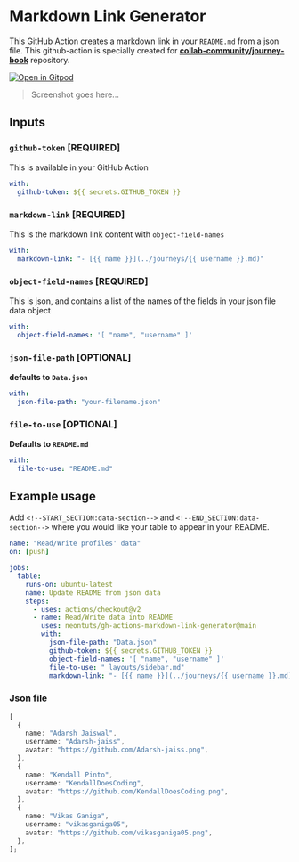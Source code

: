 # Markdown Link Generator

This GitHub Action creates a markdown link in your `README.md` from a json file. This github-action is specially created for **[collab-community/journey-book](https://github.com/collab-community/journey-book)** repository.

[![Open in Gitpod](https://gitpod.io/button/open-in-gitpod.svg)](https://gitpod.io/#github.com/neontuts/gh-actions-markdown-link-generator)

> Screenshot goes here...

## Inputs

### `github-token` [REQUIRED]

This is available in your GitHub Action

```yaml
with:
  github-token: ${{ secrets.GITHUB_TOKEN }}
```

### `markdown-link` [REQUIRED]

This is the markdown link content with `object-field-names`

```yaml
with:
  markdown-link: "- [{{ name }}](../journeys/{{ username }}.md)"
```

### `object-field-names` [REQUIRED]

This is json, and contains a list of the names of the fields in your json file data object

```yaml
with:
  object-field-names: '[ "name", "username" ]'
```

### `json-file-path` [OPTIONAL]

**defaults to `Data.json`**

```yaml
with:
  json-file-path: "your-filename.json"
```

### `file-to-use` [OPTIONAL]

**Defaults to `README.md`**

```yaml
with:
  file-to-use: "README.md"
```

## Example usage

Add `<!--START_SECTION:data-section-->` and `<!--END_SECTION:data-section-->` where you would like your table to appear in your README.

```yaml
name: "Read/Write profiles' data"
on: [push]

jobs:
  table:
    runs-on: ubuntu-latest
    name: Update README from json data
    steps:
      - uses: actions/checkout@v2
      - name: Read/Write data into README
        uses: neontuts/gh-actions-markdown-link-generator@main
        with:
          json-file-path: "Data.json"
          github-token: ${{ secrets.GITHUB_TOKEN }}
          object-field-names: '[ "name", "username" ]'
          file-to-use: "_layouts/sidebar.md"
          markdown-link: "- [{{ name }}](../journeys/{{ username }}.md)"
```

### Json file

```typescript
[
  {
    name: "Adarsh Jaiswal",
    username: "Adarsh-jaiss",
    avatar: "https://github.com/Adarsh-jaiss.png",
  },
  {
    name: "Kendall Pinto",
    username: "KendallDoesCoding",
    avatar: "https://github.com/KendallDoesCoding.png",
  },
  {
    name: "Vikas Ganiga",
    username: "vikasganiga05",
    avatar: "https://github.com/vikasganiga05.png",
  },
];
```

